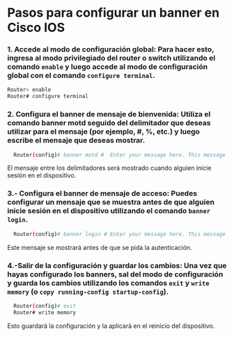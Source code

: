 # Pasos para configurar un banner en Cisco IOS

### 1. **Accede al modo de configuración global:** Para hacer esto, ingresa al modo privilegiado del router o switch utilizando el comando `enable` y luego accede al modo de configuración global con el comando `configure terminal`.

   ```bash
   Router> enable
   Router# configure terminal
   ```
### 2. **Configura el banner de mensaje de bienvenida:** Utiliza el comando banner motd seguido del delimitador que deseas utilizar para el mensaje (por ejemplo, #, %, etc.) y luego escribe el mensaje que deseas mostrar.
  ```bash
    Router(config)# banner motd #  Enter your message here. This message will be displayed when someone logs in. #
```
El mensaje entre los delimitadores será mostrado cuando alguien inicie sesión en el dispositivo.

### 3.- **Configura el banner de mensaje de acceso:** Puedes configurar un mensaje que se muestra antes de que alguien inicie sesión en el dispositivo utilizando el comando `banner login`.
```bash
  Router(config)# banner login # Enter your message here. This message will be displayed before login. #
```
Este mensaje se mostrará antes de que se pida la autenticación.

### 4.-**Salir de la configuración y guardar los cambios:** Una vez que hayas configurado los banners, sal del modo de configuración y guarda los cambios utilizando los comandos `exit` y `write memory` (o `copy running-config startup-config`).
  ```bash
    Router(config)# exit
    Router# write memory
 ```
Esto guardará la configuración y la aplicará en el reinicio del dispositivo.

